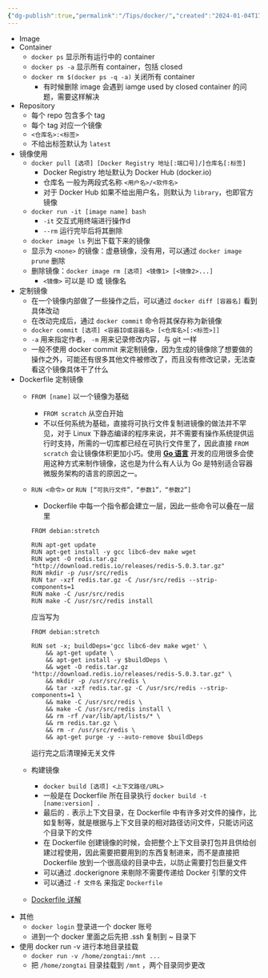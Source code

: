 ```yaml
---
{"dg-publish":true,"permalink":"/Tips/docker/","created":"2024-01-04T17:38:40.625+08:00"}
---
```


- Image
- Container
    - `docker ps` 显示所有运行中的 container
    - `docker ps -a` 显示所有 container，包括 closed
    - `docker rm $(docker ps -q -a)` 关闭所有 container
        - 有时候删除 image 会遇到 iamge used by closed container 的问题，需要这样解决
- Repository
    - 每个 repo 包含多个 tag
    - 每个 tag 对应一个镜像
    - `<仓库名>:<标签>`
    - 不给出标签默认为 `latest`
- 镜像使用
    - `docker pull [选项] [Docker Registry 地址[:端口号]/]仓库名[:标签]`
        - Docker Registry 地址默认为 Docker Hub (docker.io)
        - 仓库名 一般为两段式名称 `<用户名>/<软件名>`
        - 对于 Docker Hub 如果不给出用户名，则默认为 `library`，也即官方镜像
    - `docker run -it [image name] bash`
        - `-it` 交互式用终端进行操作d
        - `--rm` 运行完毕后将其删除
    - `docker image ls` 列出下载下来的镜像
    - 显示为 `<none>` 的镜像：虚悬镜像，没有用，可以通过 `docker image prune` 删除
    - 删除镜像：`docker image rm [选项] <镜像1> [<镜像2>...]`
        - `<镜像>` 可以是 ID 或 镜像名
- 定制镜像
    - 在一个镜像内部做了一些操作之后，可以通过 `docker diff [容器名]` 看到具体改动
    - 在改动完成后，通过 `docker commit` 命令将其保存称为新镜像
    - `docker commit [选项] <容器ID或容器名> [<仓库名>[:<标签>]]`
    - `-a` 用来指定作者， `-m` 用来记录修改内容，与 git 一样
    - 一般不使用 docker commit 来定制镜像，因为生成的镜像除了想要做的操作之外，可能还有很多其他文件被修改了，而且没有修改记录，无法查看这个镜像具体干了什么
- Dockerfile 定制镜像
    - `FROM [name]` 以一个镜像为基础
        - `FROM scratch` 从空白开始
        - 不以任何系统为基础，直接将可执行文件复制进镜像的做法并不罕见，对于 Linux 下静态编译的程序来说，并不需要有操作系统提供运行时支持，所需的一切库都已经在可执行文件里了，因此直接 `FROM scratch` 会让镜像体积更加小巧。使用 [**Go 语言**](https://golang.google.cn/) 开发的应用很多会使用这种方式来制作镜像，这也是为什么有人认为 Go 是特别适合容器微服务架构的语言的原因之一。
    - `RUN <命令>` or `RUN [“可执行文件”，“参数1”，“参数2”]`
        
        - Dockerfile 中每一个指令都会建立一层，因此一些命令可以叠在一层里
        
        ```Docker
        FROM debian:stretch
        
        RUN apt-get update
        RUN apt-get install -y gcc libc6-dev make wget
        RUN wget -O redis.tar.gz "http://download.redis.io/releases/redis-5.0.3.tar.gz"
        RUN mkdir -p /usr/src/redis
        RUN tar -xzf redis.tar.gz -C /usr/src/redis --strip-components=1
        RUN make -C /usr/src/redis
        RUN make -C /usr/src/redis install
        ```
        
        应当写为
        
        ```Docker
        FROM debian:stretch
        
        RUN set -x; buildDeps='gcc libc6-dev make wget' \
            && apt-get update \
            && apt-get install -y $buildDeps \
            && wget -O redis.tar.gz "http://download.redis.io/releases/redis-5.0.3.tar.gz" \
            && mkdir -p /usr/src/redis \
            && tar -xzf redis.tar.gz -C /usr/src/redis --strip-components=1 \
            && make -C /usr/src/redis \
            && make -C /usr/src/redis install \
            && rm -rf /var/lib/apt/lists/* \
            && rm redis.tar.gz \
            && rm -r /usr/src/redis \
            && apt-get purge -y --auto-remove $buildDeps
        ```
        
        运行完之后清理掉无关文件
        
    - 构建镜像
        - `docker build [选项] <上下文路径/URL>`
        - 一般是在 Dockerfile 所在目录执行 `docker build -t [name:version] .`
        - 最后的 `.` 表示上下文目录，在 Dockerfile 中有许多对文件的操作，比如复制等，就是根据与上下文目录的相对路径访问文件，只能访问这个目录下的文件
        - 在 Dockerfile 创建镜像的时候，会把整个上下文目录打包并且供给创建过程使用，因此需要把要用到的东西复制进来，而不是直接把 Dockerfile 放到一个很高级的目录中去，以防止需要打包巨量文件
        - 可以通过 .dockerignore 来剔除不需要传递给 Docker 引擎的文件
        - 可以通过 `-f 文件名` 来指定 `Dockerfile`
    - [Dockerfile 详解](https://vuepress.mirror.docker-practice.com/image/dockerfile/)
- 其他
    - `docker login` 登录进一个 docker 账号
    - 进到一个 docker 里面之后先把 .ssh 复制到 ~ 目录下
- 使用 docker run -v 进行本地目录挂载
    - `docker run -v /home/zongtai:/mnt ...`
    - 把 `/home/zongtai` 目录挂载到 `/mnt` ，两个目录同步更改